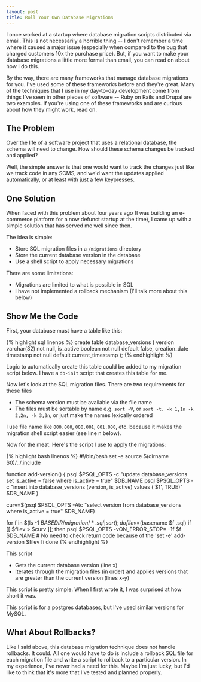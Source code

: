 ```yaml
---
layout: post
title: Roll Your Own Database Migrations
---
```


I once worked at a startup where database migration scripts distributed via email. This is not necessarily a horrible thing -- I don't remember a time where it caused a major issue (especially when compared to the bug that charged customers 10x the purchase price). But, if you want to make your database migrations a little more formal than email, you can read on about how I do this.

By the way, there are many frameworks that manage database migrations for you. I've used some of these frameworks before and they're great. Many of the techniques that I use in my day-to-day development come from things I've seen in other pieces of software -- Ruby on Rails and Drupal are two examples. If you're using one of these frameworks and are curious about how they might work, read on.

The Problem
--------------------------------------------------------------------------------

Over the life of a software project that uses a relational database, the schema will need to change. How should these schema changes be tracked and applied?

Well, the simple answer is that one would want to track the changes just like we track code in any SCMS, and we'd want the updates applied automatically, or at least with just a few keypresses.

One Solution
--------------------------------------------------------------------------------

When faced with this problem about four years ago (I was building an e-commerce platform for a now defunct startup at the time), I came up with a simple solution that has served me well since then.

The idea is simple:

* Store SQL migration files in a `/migrations` directory
* Store the current database version in the database
* Use a shell script to apply necessary migrations

There are some limitations:

* Migrations are limited to what is possible in SQL
* I have not implemented a rollback mechanism (I'll talk more about this below)

Show Me the Code
--------------------------------------------------------------------------------

First, your database must have a table like this:

{% highlight sql linenos %}
create table database_versions (
  version varchar(32) not null,
  is_active boolean not null default false,
  creation_date timestamp not null default current_timestamp
);
{% endhighlight %}

Logic to automatically create this table could be added to my migration script below. I have a `db-init` script that creates this table for me.

Now let's look at the SQL migration files. There are two requirements for these files

* The schema version must be available via the file name
* The files must be sortable by name e.g. `sort -V`, or `sort -t. -k 1,1n -k 2,2n, -k 3,3n`, or just make the names lexically ordered

I use file name like `000.000`, `000.001`, `001.000`, etc. because it makes the migration shell script easier (see line n below).

Now for the meat. Here's the script I use to apply the migrations:

{% highlight bash linenos %}
#!/bin/bash
set -e
source $(dirname $0)/../.include

function add-version() {
  psql $PSQL_OPTS -c "update database_versions set is_active = false where is_active = true" $DB_NAME
  psql $PSQL_OPTS -c "insert into database_versions (version, is_active) values ('$1', TRUE)" $DB_NAME
}

curv=$(psql $PSQL_OPTS -Atc "select version from database_versions where is_active = true" $DB_NAME)

for f in $(ls -1 $BASEDIR/migration/*.sql | sort); do
  filev=$(basename $f .sql)
  if [[ $filev > $curv ]]; then
    psql $PSQL_OPTS -vON_ERROR_STOP= -1f $f $DB_NAME
    # No need to check return code because of the 'set -e'
    add-version $filev
  fi
done
{% endhighlight %}

This script

* Gets the current database version (line x)
* Iterates through the migration files (in order) and applies versions that are greater than the current version (lines x-y)

This script is pretty simple. When I first wrote it, I was surprised at how short it was.

This script is for a postgres  databases, but I've used similar versions for MySQL.

What About Rollbacks?
--------------------------------------------------------------------------------

Like I said above, this database migration technique does not handle rollbacks. It could. All one would have to do is include a rollback SQL file for each migration file and write a script to rollback to a particular version. In my experience, I've never had a need for this. Maybe I'm just lucky, but I'd like to think that it's more that I've tested and planned properly.
